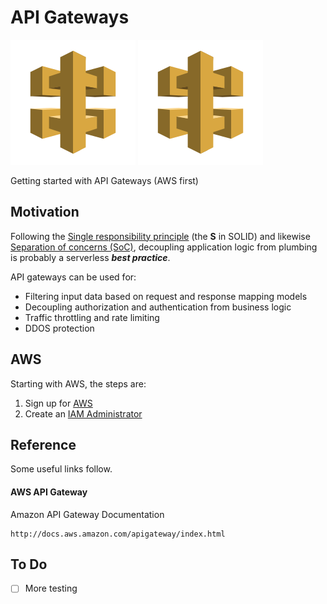 # API Gateways

![API GAteway](images/ApplicationServices_AmazonAPIGateway.svg) ![Cloud Endpoint](images/ApplicationServices_AmazonAPIGateway.svg)

Getting started with API Gateways (AWS first)

## Motivation

Following the [Single responsibility principle](http://en.wikipedia.org/wiki/Single_responsibility_principle)
(the __S__ in SOLID) and likewise [Separation of concerns (SoC)](http://en.wikipedia.org/wiki/Separation_of_concerns),
decoupling application logic from plumbing is probably a serverless ___best practice___.

API gateways can be used for:

* Filtering input data based on request and response mapping models
* Decoupling authorization and authentication from business logic
* Traffic throttling and rate limiting
* DDOS protection

## AWS

Starting with AWS, the steps are:

1. Sign up for [AWS](http://aws.amazon.com/)
2. Create an [IAM Administrator](http://docs.aws.amazon.com/IAM/latest/UserGuide/getting-started_create-admin-group.html)

## Reference

Some useful links follow.

#### AWS API Gateway

Amazon API Gateway Documentation

    http://docs.aws.amazon.com/apigateway/index.html

## To Do

- [ ] More testing
